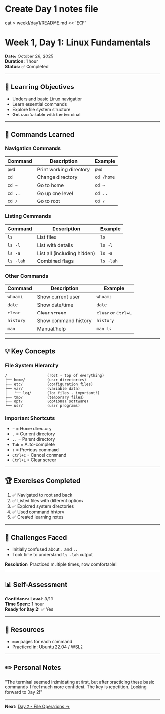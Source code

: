 # Create Day 1 notes file
cat > week1/day1/README.md << 'EOF'
# Week 1, Day 1: Linux Fundamentals

**Date:** October 26, 2025  
**Duration:** 1 hour  
**Status:** ✅ Completed

---

## 🎯 Learning Objectives

- Understand basic Linux navigation
- Learn essential commands
- Explore file system structure
- Get comfortable with the terminal

---

## 📝 Commands Learned

### Navigation Commands

| Command | Description | Example |
|---------|-------------|---------|
| `pwd` | Print working directory | `pwd` |
| `cd` | Change directory | `cd /home` |
| `cd ~` | Go to home | `cd ~` |
| `cd ..` | Go up one level | `cd ..` |
| `cd /` | Go to root | `cd /` |

### Listing Commands

| Command | Description | Example |
|---------|-------------|---------|
| `ls` | List files | `ls` |
| `ls -l` | List with details | `ls -l` |
| `ls -a` | List all (including hidden) | `ls -a` |
| `ls -lah` | Combined flags | `ls -lah` |

### Other Commands

| Command | Description | Example |
|---------|-------------|---------|
| `whoami` | Show current user | `whoami` |
| `date` | Show date/time | `date` |
| `clear` | Clear screen | `clear` or `Ctrl+L` |
| `history` | Show command history | `history` |
| `man` | Manual/help | `man ls` |

---

## 💡 Key Concepts

### File System Hierarchy
```
/                  (root - top of everything)
├── home/          (user directories)
├── etc/           (configuration files)
├── var/           (variable data)
│   └── log/       (log files - important!)
├── tmp/           (temporary files)
├── opt/           (optional software)
└── usr/           (user programs)
```
### Important Shortcuts
- `~` = Home directory
- `.` = Current directory
- `..` = Parent directory
- `Tab` = Auto-complete
- `↑` = Previous command
- `Ctrl+C` = Cancel command
- `Ctrl+L` = Clear screen

---

## 🏆 Exercises Completed

1. ✅ Navigated to root and back
2. ✅ Listed files with different options
3. ✅ Explored system directories
4. ✅ Used command history
5. ✅ Created learning notes

---

## 🤔 Challenges Faced

- Initially confused about `.` and `..`
- Took time to understand `ls -lah` output

**Resolution:** Practiced multiple times, now comfortable!

---

## 📊 Self-Assessment

**Confidence Level:** 8/10  
**Time Spent:** 1 hour  
**Ready for Day 2:** ✅ Yes

---

## 🔗 Resources

- `man` pages for each command
- Practiced in: Ubuntu 22.04 / WSL2

---

## ✏️ Personal Notes

"The terminal seemed intimidating at first, but after practicing these basic commands, I feel much more confident. The key is repetition. Looking forward to Day 2!"

---

**Next:** [Day 2 - File Operations →](../day2/)
